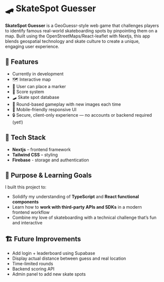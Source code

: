 # 🛹 SkateSpot Guesser

**SkateSpot Guesser** is a GeoGuessr-style web game that challenges players to identify famous real-world skateboarding spots by pinpointing them on a map. Built using the OpenStreetMaps/React-leaflet with Nextjs, this app blends geospatial technology and skate culture to create a unique, engaging user experience.

## 🚀 Features

- Currently in development
 - 🗺️ Interactive map 
- 📍 User can place a marker 
- 🧠 Score system 
- 🛹 Skate spot database 
- 🔄 Round-based gameplay with new images each time
- 📱 Mobile-friendly responsive UI
- 🔒 Secure, client-only experience — no accounts or backend required (yet!)

## 🧰 Tech Stack

- **Nextjs** – frontend framework
- **Tailwind CSS** – styling
- **Firebase** - storage and authentication

## 🎯 Purpose & Learning Goals

I built this project to:

- Solidify my understanding of **TypeScript** and **React functional components**
- Learn how to **work with third-party APIs and SDKs** in a modern frontend workflow
- Combine my love of skateboarding with a technical challenge that’s fun and interactive

## 🏗️ Future Improvements

- Add login + leaderboard using Supabase
- Display actual distance between guess and real location
- Time-limited rounds
- Backend scoring API
- Admin panel to add new skate spots

